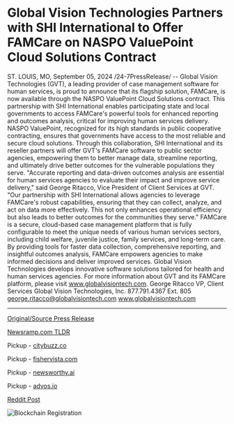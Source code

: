 # Global Vision Technologies Partners with SHI International to Offer FAMCare on NASPO ValuePoint Cloud Solutions Contract

ST. LOUIS, MO, September 05, 2024 /24-7PressRelease/ -- Global Vision Technologies (GVT), a leading provider of case management software for human services, is proud to announce that its flagship solution, FAMCare, is now available through the NASPO ValuePoint Cloud Solutions contract. This partnership with SHI International enables participating state and local governments to access FAMCare's powerful tools for enhanced reporting and outcomes analysis, critical for improving human services delivery.  NASPO ValuePoint, recognized for its high standards in public cooperative contracting, ensures that governments have access to the most reliable and secure cloud solutions. Through this collaboration, SHI International and its reseller partners will offer GVT's FAMCare software to public sector agencies, empowering them to better manage data, streamline reporting, and ultimately drive better outcomes for the vulnerable populations they serve.  "Accurate reporting and data-driven outcomes analysis are essential for human services agencies to evaluate their impact and improve service delivery," said George Ritacco, Vice President of Client Services at GVT. "Our partnership with SHI International allows agencies to leverage FAMCare's robust capabilities, ensuring that they can collect, analyze, and act on data more effectively. This not only enhances operational efficiency but also leads to better outcomes for the communities they serve."  FAMCare is a secure, cloud-based case management platform that is fully configurable to meet the unique needs of various human services sectors, including child welfare, juvenile justice, family services, and long-term care. By providing tools for faster data collection, comprehensive reporting, and insightful outcomes analysis, FAMCare empowers agencies to make informed decisions and deliver improved services.  Global Vision Technologies develops innovative software solutions tailored for health and human services agencies. For more information about GVT and its FAMCare platform, please visit www.globalvisiontech.com.  George Ritacco VP, Client Services Global Vision Technologies, Inc. 877.791.4367 Ext. 805 george.ritacco@globalvisiontech.com www.globalvisiontech.com 

---

[Original/Source Press Release](https://www.24-7pressrelease.com/press-release/514021/global-vision-technologies-partners-with-shi-international-to-offer-famcare-on-naspo-valuepoint-cloud-solutions-contract)
                    

[Newsramp.com TLDR](https://newsramp.com/curated-news/global-vision-technologies-partners-with-shi-international-to-offer-famcare-through-naspo-valuepoint-cloud-solutions-contract/1cfd4b49e7bb9ebf2a039eca16b3b2ad) 


Pickup - [citybuzz.co](https://citybuzz.co/2024/09/05/famcare-case-management-software-now-available-on-naspo-valuepoint-cloud-solutions-contract)

Pickup - [fishervista.com](https://fishervista.com/en/global-vision-technologies-partners-with-shi-international-to-offer-famcare-on-naspo-valuepoint/20246538)

Pickup - [newsworthy.ai](https://newsworthy.ai/en/famcare-case-management-software-now-available-on-naspo-valuepoint-contract/20246538)

Pickup - [advos.io](https://advos.io/en/global-vision-technologies-partners-with-shi-international-to-offer-famcare-on-naspo-valuepoint-contract/20246538)
 



[Reddit Post](https://www.reddit.com/r/technology_press/comments/1f9gu5t/global_vision_technologies_partners_with_shi/) 



![Blockchain Registration](https://cdn.newsramp.app/24-7PressRelease/qrcode/249/5/barnK4jM.webp)